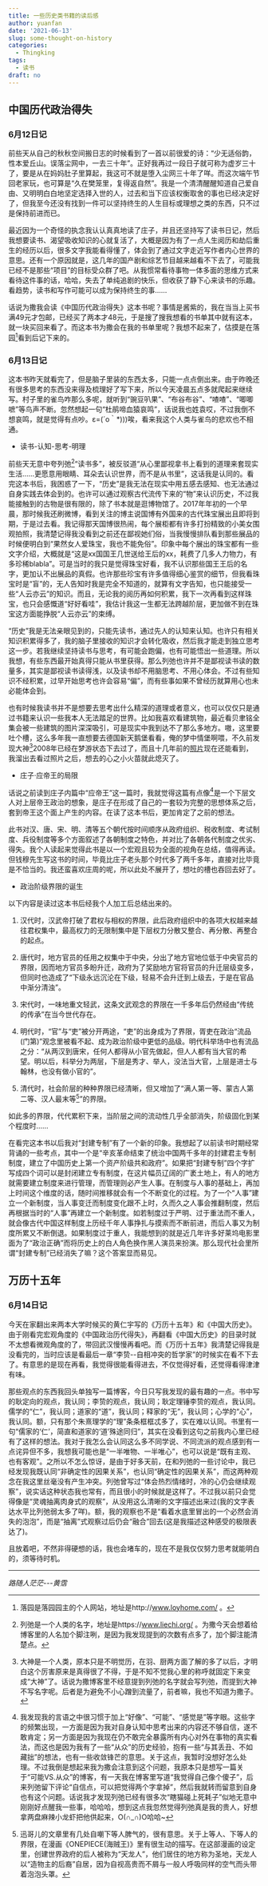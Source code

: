 ```yaml
---
title: 一些历史类书籍的读后感
author: yuanfan
date: '2021-06-13'
slug: some-thought-on-history
categories:
  - Thingking
tags:
  - 读书
draft: no
---
```




<!--more-->

## 中国历代政治得失

### 6月12日记

前些天从自己的秋秋空间搬日志的时候看到了一首以前很爱的诗：“少无适俗韵，性本爱丘山。误落尘网中，一去三十年”。正好我再过一段日子就可称为虚岁三十了，要是从在妈妈肚子里算起，我这可不就是堕入尘网三十年了咩。而这次端午节回老家玩，也可算是“久在樊笼里，复得返自然”。我是一个清清醒醒知道自己爱自由、又明明白白地坚定选择入世的人，过去和当下应该权衡取舍的事也已经决定好了，但我至今还没有找到一件可以坚持终生的人生目标或理想之类的东西，只不过是保持前进而已。

最近因为一个奇怪的执念我认认真真地读了庄子，并且还坚持写了读书日记，然后我想要读书、渴望吸收知识的心就复活了，大概是因为有了一点人生阅历和劫后重生的经历以后，很多文字我能看得懂了，体会到了通过文字走近写作者内心世界的意思。还有一个原因就是，这几年的国产剧和综艺节目越来越看不下去了，可能我已经不是那些“项目”的目标受众群了吧。从我惯常看待事物一体多面的思维方式来看待这件事的话，哈哈，失去了单纯追剧的快乐，但收获了静下心来读书的乐趣。看趋势，读书和写作可能可以成为保持终生的事……

话说为撒我会读《中国历代政治得失》这本书呢？事情是酱紫的，我在当当上买书满49元才包邮，已经买了两本才48元，于是搜了搜我想看的书单其中就有这本，就一块买回来看了。而这本书为撒会在我的书单里呢？我想不起来了，估摸是在落园[^1]看到后记下来的。

### 6月13日记

这本书昨天就看完了，但是脑子里装的东西太多，只能一点点倒出来。由于昨晚还有很多思考的东西没来得及梳理好了写下来，所以今天凌晨五点多就爬起来继续写。村子里的雀鸟咋那么多呢，就听到“豌豆叭果”、“布谷布谷”、“喳喳”、“唧唧嗻”等鸟声不断。忽然想起一句“杜鹃啼血猿哀鸣”，话说我也姓袁哎，不过我倒不想哀鸣，就是觉得有点吵。ε=(´ο｀*)))唉，看来我这个人类与雀鸟的悲欢也不相通。

+ 读书-认知-思考-明理

前些天无意中夸列弛[^2]“读书多”，被反驳道“从心里鄙视拿书上看到的道理来套现实生活……更愿意用眼睛、耳朵去认识世界，而不是从书里”，这话我是认同的。看完这本书后，我困惑了一下，“历史”是我无法在现实中用五感去感知、也无法通过自身实践去体会到的。也许可以通过观察古代流传下来的“物”来认识历史，不过我能接触到的古物是很有限的，除了书本就是逛博物馆了。2017年年初的一个早晨，那时候我还刷微博，看到关注的博主说国博有外国来的古代珠宝展出且即将到期，于是过去看。我记得那天国博很热闹，每个展柜都有许多打扮精致的小美女围观拍照，我清楚记得我没看到之前还在鄙视她们俗，当我慢慢排队看到那些展品的时候便明白到“果然女人爱珠宝，我也不能免俗”。印象中每个展出的珠宝都有一些文字介绍，大概就是“这是xx国国王几世送给王后的xx，耗费了几多人力物力，有多珍稀blabla”。可是当时的我只是觉得珠宝好看，我不认识那些国王王后的名字，更加认不出展品的真假。也许那些珍宝有许多值得细心鉴赏的细节，但我看珠宝时是“盲”的，无人告知时我是完全不知道的，就算有文字告知，也只能接受一些“人云亦云”的知识。而且，无论我的阅历再如何积累，我下一次再看到这样珠宝，也只会感慨道“好好看哇”，我估计我这一生都无法跨越阶层，更加做不到在珠宝这方面能挣脱“人云亦云”的束缚。

“历史”我是无法亲眼见到的，只能先读书，通过先人的认知来认知。也许只有相关知识积累得多了，我的脑子里接收的知识才会转化吸收，然后我才能走到独立思考这一步。若我继续坚持读书与思考，有可能会跑偏，也有可能悟出一些道理。所以我想，有些东西最开始真得只能从书里获得。那么列弛也许并不是鄙视读书读的数量多，其实是鄙视读书读得浅，以及读书却不用脑思考、不用心体会。不过有些知识不经积累，过早开始思考也许会容易“偏”，而有些事如果不曾经历就算用心也未必能体会到。

也有时候我读书并不是想要去思考出什么精深的道理或者意义，也可以仅仅只是通过书籍来认识一些我本人无法踏足的世界。比如我喜欢看建筑物，最近看贝聿铭全集会被一些建筑的图片深深吸引，可是现实中我到达不了那么多地方。嗷，这里要吐个槽，这么多年我一直想要去德国新天鹅堡看看，俺的梦中情堡啊喂，不久前发现大神[^3]2008年已经在梦游状态下去过了，而且十几年前的[照片](https://yihui.org/cn/2008/08/photos-from-germany/)现在还能看到，我溜出去看过照片之后，想去的心之小火苗就此熄灭了。

+ 庄子·应帝王的局限

话说之前读到庄子内篇中“应帝王”这一篇时，我就觉得这篇有点像[^4]是一个下层文人对上层帝王政治的想象，是庄子在形成了自己的一套较为完整的思想体系之后，套到帝王这个面上产生的内容。在读了这本书后，更加肯定了之前的想法。

此书对汉、唐、宋、明、清等五个朝代按时间顺序从政府组织、税收制度、考试制度、兵役制度等多个方面叙述了各朝制度之特色，并对比了各朝各代制度之优劣、得失。我个人读起来觉得此书是以一个宏观且较为全面的视角在总结，值得再读。但钱穆先生写这书的时间，毕竟比庄子老头那个时代多了两千多年，直接对比毕竟是不恰当的。我还蛮喜欢庄周的呢，所以此处不展开了，想吐的槽也吞回去好了。

+ 政治阶级界限的诞生

以下内容是读过这本书后经我个人加工后总结出来的。

1. 汉代时，汉武帝打破了君权与相权的界限，此后政府组织中的各项大权越来越往君权集中，最高权力的无限制集中是下层权力分散又整合、再分散、再整合的起点。

2. 唐代时，地方官员的任用之权集中于中央，分出了地方官地位低于中央官员的界限，因而地方官员多盼升迁，政府为了奖励地方官将官员的升迁层级变多，但同时也造成了“下级永远沉沦在下级，轻易不会升迁到上级去，于是在官品中渐分清浊”。

3. 宋代时，一味地重文轻武，这条文武观念的界限在一千多年后仍然经由“传统的传承”在当今世代存在。

4. 明代时，“官”与“吏”被分开两途，“吏”的出身成为了界限，胥吏在政治“流品(门第)”观念里被看不起、成为政治阶级中更低的品级。明代科举场中也有流品之分：“从两汉到唐宋，任何人都得从小官先做起，但人人都有当大官的希望。明以后，科举分为两层，下层是秀才、举人，没法当大官，上层是进士与翰林，也没有做小官的”。

5. 清代时，社会阶层的种种界限已经清晰，但又增加了“满人第一等、蒙古人第二等、汉人最末等[^5]”的界限。
    
如此多的界限，代代累积下来，当阶层之间的流动性几乎全部消失，阶级固化到某个程度时……

在看完这本书以后我对“封建专制”有了一个新的印象。我想起了以前读书时期经常背诵的一些考点，其中一个是“辛亥革命结束了统治中国两千多年的封建君主专制制度，建立了中国历史上第一个资产阶级共和政府”。如果把“封建专制”四个字扩写成四个词可以是封闭建立专有制度，在这片幅员辽阔的广袤土地上，有人的地方就需要建立制度来进行管理，而管理则必产生人事。在制度与人事的基础上，再加上时间这个维度的话，随时间推移就会有一个不断变化的过程。为了一个“人事”建立一个新制度，当人事变迁而制度变化跟不上时，久而久之人事会推翻制度，然后再根据当时的“人事”再建立一个新制度。如若制度过于严明、过于重法而不重人，就会像古代中国这样制度上历经千年人事挣扎与摸索而不断前进，而后人事又为制度所累又不断倒退。如果制度过于重人，我能想到的就是近几年许多好莱坞电影里面为了“政治正确”而将历史上的白人角色换作黑人演员来扮演。那么现代社会里所谓“封建专制”已经消失了嘛？这个答案显而易见。

## 万历十五年

### 6月14日记

今天在家翻出来两本大学时候买的黄仁宇写的《万历十五年》和《中国大历史》。由于刚看完宏观角度的《中国政治历代得失》，再翻看《中国大历史》的目录时就不太想看微观角度的了，带回武汉慢慢再看吧。而《万历十五年》我清楚记得我是没看完的，当时应该是看最后一章“李贽--自相冲突的哲学家”的时候实在看不下去了。有意思的是现在再看，我觉得很能看得进去，不仅觉得好看，还觉得看得津津有味。

那些观点的东西我回头单独写一篇博客，今日只写我发现的最有趣的一点。书中写的耿定向的观点，我认同；李贽的观点，我认同；耿定理锤李贽的观点，我认同。儒学的“仁”，我认同；道家的“道”，我认同；释家的“无”，我认同；心学的“心”，我认同。额，只有那个朱熹理学的“理”条条框框忒多了，实在难以认同。书里有一句“儒家的‘仁’，简直和道家的‘道’殊途同归”，其实在没看到这句之前我内心里已经有了这样的想法。我对于我怎么会认同这么多不同学说、不同流派的观点感到有一点诧异但不多，我想我可能也是“一半唯物、一半唯心”，也可以说是“既有主观、也有客观”。之所以不怎么惊讶，是由于好多天前，在和列弛的一些讨论中，我已经发现我既认同“非确定性的因果关系”，也认同“确定性的因果关系”，而这两种观念在我这里丝毫没有产生冲突。列弛曾写过“体会热烈情绪时，冷的心仍会继续观察”，说实话这种状态我也常有，而且很小的时候就是这样了。不过我以前只会觉得像是“灵魂抽离肉身式的观察”，从没用这么清晰的文字描述出来过(我的文字表达水平比列弛弱太多了咩)。额，我的观察也不是“看着水底里冒出的一个必然会消失的泡泡”，而是“抽离”式观察过后仍会“融合”回去(这是我描述这种感受的极限表达了)。

且放着吧，不然非得硬想的话，我也会堵车的，现在不是我仅仅努力思考就能明白的，须等待时机。

------

[^1]:落园是落园园主的个人网站，地址是http://www.loyhome.com/ 。

[^2]:列弛是一个人类的名字，地址是https://www.liechi.org/ 。为撒今天会想着给博客里的人名加个脚注咧，是因为我发现提到的次数有点多了，加个脚注能清楚点。

[^3]:大神是一个人类，原本只是不明觉历，在羽、厨两方面了解的多了以后，才明白这个厉害原来是真得很了不得，于是不知不觉我心里的称呼就固定下来变成“大神”了。话说为撒博客里不经意提到列弛的名字就会写列弛，而提到大神不写名字呢。后者是为避免不小心蹭到流量了，前者嘛，我也不知道为撒子。

[^4]:我发现我的言语之中很习惯于加上“好像”、“可能”、“感觉是”等字眼。这些字的频繁出现，一方面是因为我对自身认知中思考出来的内容还不够自信，遂不敢肯定；另一方面是因为我现在仍不敢完全暴露所有内心对外在事物的真实看法，而这也是因为我有了一些“从众”的历史经验，抱有一些“与其丢丑、不如藏拙”的想法，也有一些收敛锋芒的意思。关于这点，我暂时没想好怎么处理。不过我倒是想起来我为撒会注意到这个问题，我原本只是想写一篇关于“可能VS.从众”的博客，有一天我在博客里写道“我觉得自己像个傻子”，后来列弛留下评论“自信点，可以把觉得两个字拿掉”，然后我就转而留意到自身也有这个问题。话说我才发现列弛已经有很多次“瞎猫碰上死耗子”似地无意中刚刚好点醒我一些事，哈哈哈，想到这点我忽然觉得列弛真是我的贵人，好想拿两盘麻辣小龙虾把他供起来，O(∩_∩)O哈哈~

[^5]:迅哥儿的文章里有几处自嘲下等人脾气的，很有意思。关于上等人、下等人的界限，在漫画《ONEPIECE(海贼王)》里有很生动的描写。在这部漫画的设定里，创建世界政府的后人被称为“天龙人”，他们居住的地方称为圣地，天龙人以“造物主的后裔”自居，因为自视高贵而不屑与一般人呼吸同样的空气而头带着泡泡头罩。


*路随人茫茫---黄霑*
